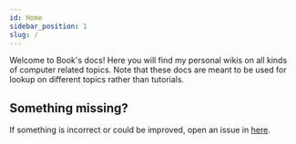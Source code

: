 ```yaml
---
id: Home
sidebar_position: 1
slug: /
---
```


Welcome to Book's docs! Here you will find my personal wikis on all kinds of
computer related topics. Note that these docs are meant to be used for lookup on
different topics rather than tutorials.

## Something missing?

If something is incorrect or could be improved, open an issue in
[here](https://github.com/johanbook/docs/issues).
